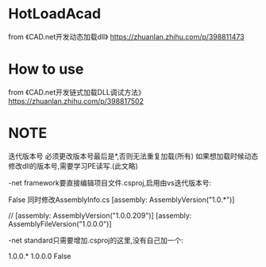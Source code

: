 # HotLoadAcad
from 《CAD.net开发动态加载dll》 https://zhuanlan.zhihu.com/p/398811473
# How to use
from 《CAD.net开发链式加载DLL调试方法》 https://zhuanlan.zhihu.com/p/398817502
# NOTE
迭代版本号
必须更改版本号最后是*,否则无法重复加载(所有)
如果想加载时候动态修改dll的版本号,需要学习PE读写.(此文略)

-net framework要直接编辑项目文件.csproj,启用由vs迭代版本号:

<PropertyGroup>
  <Deterministic>False</Deterministic>
</PropertyGroup>
同时修改AssemblyInfo.cs
[assembly: AssemblyVersion("1.0.*")]

// [assembly: AssemblyVersion("1.0.0.209")]
[assembly: AssemblyFileVersion("1.0.0.0")]

-net standard只需要增加.csproj的这里,没有自己加一个:

<PropertyGroup>
    <AssemblyVersion>1.0.0.*</AssemblyVersion> 
    <FileVersion>1.0.0.0</FileVersion>
    <Deterministic>False</Deterministic>
</PropertyGroup>
